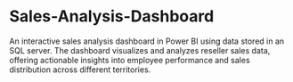# Sales-Analysis-Dashboard
An interactive sales analysis dashboard in Power BI using data stored in an SQL server. The dashboard visualizes and analyzes reseller sales data, offering actionable insights into employee performance and sales distribution across different territories.
